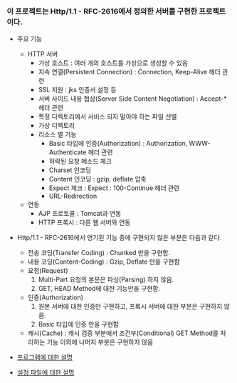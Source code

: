 ### 이 프로젝트는 Http/1.1 - RFC-2616에서 정의한 서버를 구현한 프로젝트이다.

* 주요 기능
    * HTTP 서버
        * 가상 호스트 : 여러 개의 호스트를 가상으로 생성할 수 있음
        * 지속 연결(Persistent Connection) : Connection, Keep-Alive 헤더 관련
        * SSL 지원 : jks 인증서 설정 등
        * 서버 사이드 내용 협상(Server Side Content Negotiation) : Accept-* 헤더 관련
        * 특정 디렉토리에서 서비스 되지 말아야 하는 파일 선별
        * 가상 디렉토리
        * 리소스 별 기능 
            * Basic 타입에 인증(Authorization) : Authorization, WWW-Authenticate 헤더 관련
            * 허락된 요청 메소드 체크
            * Charset 인코딩
            * Content 인코딩 : gzip, deflate 압축 
            * Expect 체크 :  Expect : 100-Continue 헤더 관련
            * URL-Redirection
    * 연동 
        * AJP 프로토콜 : Tomcat과 연동
        * HTTP 프록시 : 다른 웹 서버와 연동

* Http/1.1 - RFC-2616에서 명기된 기능 중에 구현되지 않은 부분은 다음과 같다.
    * 전송 코딩(Transfer Coding) : Chunked 만을 구현함.
    * 내용 코딩(Content-Coding) : Gzip, Deflate 만을 구현함
    * 요청(Request)
        1. Multi-Part 요청의 본문은 파싱(Parsing) 하지 않음.
        2. GET, HEAD Method에 대한 기능만을 구현함.
    * 인증(Authorization)
        1. 원본 서버에 대한 인증만 구현하고, 프록시 서버에 대한 부분은 구현하지 않음.
        2. Basic 타입에 인증 만을 구현함
    * 캐시(Cache) : 캐시 검증 부분에서 조건부(Conditional) GET Method를 처리하는 기능 이외에 나머지 부분은 구현하지 않음

* [프로그램에 대한 설명](https://github.com/neolord0/webserver/wiki/%ED%94%84%EB%A1%9C%EA%B7%B8%EB%9E%A8-%EC%84%A4%EB%AA%85)

* [설정 파일에 대한 설명](https://github.com/neolord0/webserver/wiki/%EC%84%A4%EC%A0%95-%ED%8C%8C%EC%9D%BC-%5B%EB%A9%94%EC%9D%B8-%EB%B6%80%EB%B6%84%5D)
